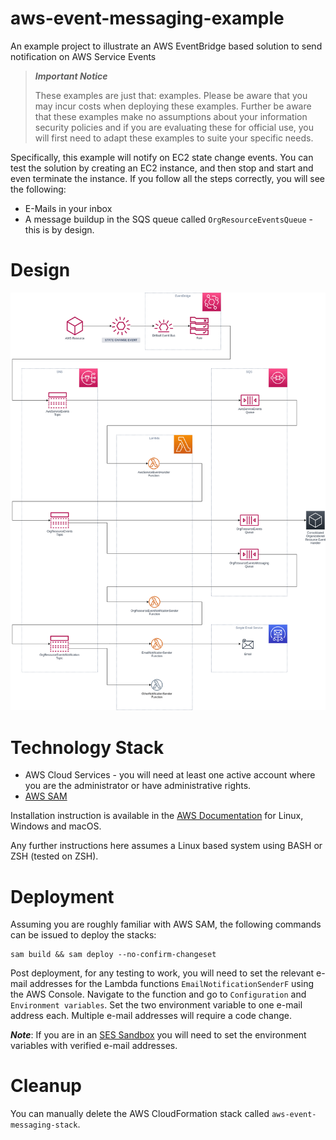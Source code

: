 # aws-event-messaging-example

An example project to illustrate an AWS EventBridge based solution to send notification on AWS Service Events

> _**Important Notice**_
>
> These examples are just that: examples. Please be aware that you may incur costs when deploying these examples. Further be aware that these examples make no assumptions about your information security policies and if you are evaluating these for official use, you will first need to adapt these examples to suite your specific needs.

Specifically, this example will notify on EC2 state change events. You can test the solution by creating an EC2 instance, and then stop and start and even terminate the instance. If you follow all the steps correctly, you will see the following:

* E-Mails in your inbox
* A message buildup in the SQS queue called `OrgResourceEventsQueue` - this is by design.

# Design

![design](images/blog_post_diagrams-example_ecenario.drawio.png)

# Technology Stack

* AWS Cloud Services - you will need at least one active account where you are the administrator or have administrative rights.
* [AWS SAM](https://aws.amazon.com/serverless/sam/)

Installation instruction is available in the [AWS Documentation](https://docs.aws.amazon.com/serverless-application-model/latest/developerguide/serverless-sam-cli-install.html) for Linux, Windows and macOS.

Any further instructions here assumes a Linux based system using BASH or ZSH (tested on ZSH).

# Deployment

Assuming you are roughly familiar with AWS SAM, the following commands can be issued to deploy the stacks:

```shell
sam build && sam deploy --no-confirm-changeset
```

Post deployment, for any testing to work, you will need to set the relevant e-mail addresses for the Lambda functions `EmailNotificationSenderF` using the AWS Console. Navigate to the function and go to `Configuration` and `Environment variables`. Set the two environment variable to one e-mail address each. Multiple e-mail addresses will require a code change.

_**Note**_: If you are in an [SES Sandbox](https://docs.aws.amazon.com/ses/latest/dg/request-production-access.html) you will need to set the environment variables with verified e-mail addresses.

# Cleanup

You can manually delete the AWS CloudFormation stack called `aws-event-messaging-stack`.
